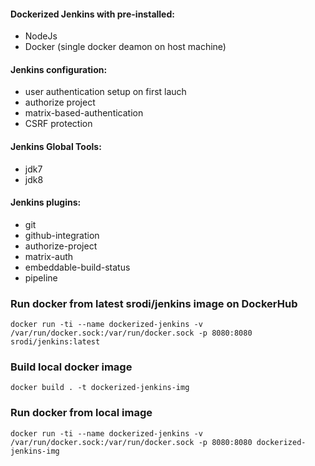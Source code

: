 #### Dockerized Jenkins with pre-installed:
- NodeJs 
- Docker (single docker deamon on host machine) 

#### Jenkins configuration:
- user authentication setup on first lauch
- authorize project
- matrix-based-authentication
- CSRF protection

#### Jenkins Global Tools:
- jdk7
- jdk8

#### Jenkins plugins:
- git
- github-integration
- authorize-project
- matrix-auth
- embeddable-build-status
- pipeline 

### Run docker from latest srodi/jenkins image on DockerHub

```
docker run -ti --name dockerized-jenkins -v /var/run/docker.sock:/var/run/docker.sock -p 8080:8080 srodi/jenkins:latest
```

### Build local docker image

`docker build . -t dockerized-jenkins-img`

### Run docker from local image

`docker run -ti --name dockerized-jenkins -v /var/run/docker.sock:/var/run/docker.sock -p 8080:8080 dockerized-jenkins-img`
